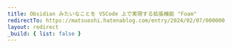 ```yaml
---
title: Obsidian みたいなことを VSCode 上で実現する拡張機能 "Foam"
redirectTo: https://matsuoshi.hatenablog.com/entry/2024/02/07/000000
layout: redirect
_build: { list: false }
---
```

